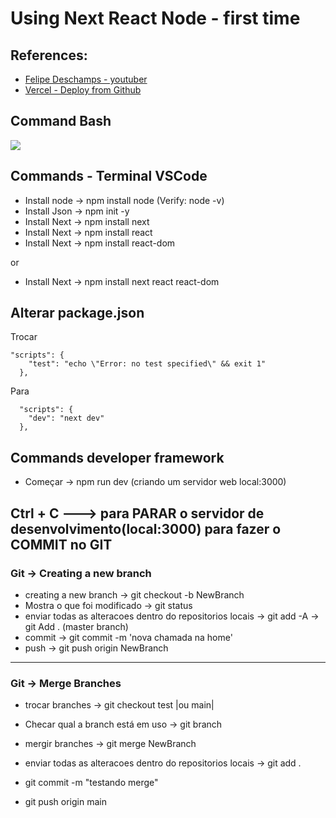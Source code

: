 # Using Next React Node -  first time

## References:
- [Felipe Deschamps - youtuber](https://www.youtube.com/watch?v=EW7m2WIvFgQ)
- [ Vercel - Deploy from Github ](https://vercel.com/)



## Command Bash
![](https://i.imgur.com/n4FfvdX.png)


## Commands - Terminal VSCode
- Install node -> npm install node (Verify: node -v)
- Install Json -> npm init -y
- Install Next -> npm install next
- Install Next -> npm install react
- Install Next -> npm install react-dom

or

- Install Next -> npm install next react react-dom

## Alterar package.json
Trocar 
````
"scripts": {
    "test": "echo \"Error: no test specified\" && exit 1"
  },
````
Para
`````
  "scripts": {
    "dev": "next dev"
  },
`````

## Commands developer framework
- Começar -> npm run dev (criando um servidor web local:3000)

## Ctrl + C ---> para PARAR o servidor de desenvolvimento(local:3000) para fazer o COMMIT no GIT

### Git -> Creating a new branch
- creating a new branch -> git checkout -b NewBranch
- Mostra o que foi modificado -> git status
- enviar todas as alteracoes dentro do repositorios locais  -> git add -A -> git Add . (master branch)
- commit -> git commit -m 'nova chamada na home'
- push -> git push origin NewBranch
-------------

### Git -> Merge Branches
- trocar branches -> git checkout test |ou main|
- Checar qual a branch está em uso -> git branch

- mergir branches -> git merge NewBranch
- enviar todas as alteracoes dentro do repositorios locais -> git add .
- git commit -m "testando merge"
- git push origin main
